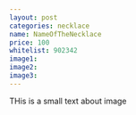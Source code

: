 ```yaml
---
layout: post
categories: necklace
name: NameOfTheNecklace
price: 100
whitelist: 902342
image1: 
image2:
image3:
---
```


THis is a small text about image
